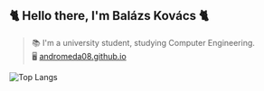 ## 🐈 Hello there, I'm Balázs Kovács 🐈
> 📚 I'm a university student, studying Computer Engineering.  
> 🖥️ [andromeda08.github.io](https://andromeda08.github.io/)

![Top Langs](https://github-readme-stats.vercel.app/api/top-langs/?username=Andromeda08&layout=compact&hide=assembly&theme=radical)
